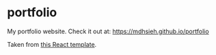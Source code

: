 # portfolio

My portfolio website. Check it out at: https://mdhsieh.github.io/portfolio 

Taken from [this React template](https://github.com/tbakerx/react-resume-template/).
